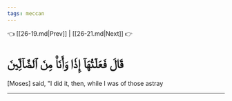 ```yaml
---
tags: meccan
---
```


👈 [[26-19.md|Prev]] | [[26-21.md|Next]] 👉

# قَالَ فَعَلۡتُهَآ إِذٗا وَأَنَا۠ مِنَ ٱلضَّآلِّينَ

[Moses] said, "I did it, then, while I was of those astray

---

